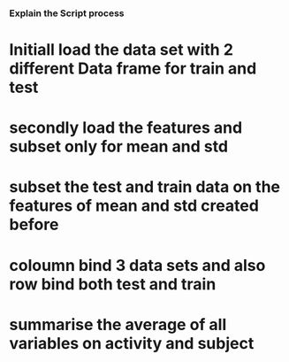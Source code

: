 ### Explain the Script process ####
# Initiall load the data set with 2 different Data frame for train and test #
# secondly load the features and subset only for mean and std #
# subset the test and train data on the features of mean and std created before #
# coloumn bind 3 data sets and also row bind both test and train #
# summarise the average of all variables on activity and subject #